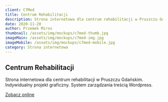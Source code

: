 ```yaml
---
client: C7Med
title: Centrum Rehabilitacji
description: Strona internetowa dla centrum rehabilitacji w Pruszczu Gdańskim. Indywidualny projekt graficzny. System zarządzania treścią Wordpress.
date: 2020-11-20
author: Przemek Miros
thumbnail: /assets/img/mockups/c7med-thumb.jpg
imageMain: /assets/img/mockups/c7med-img.jpg
imageMobile: /assets/img/mockups/c7med-mobile.jpg
category: Strona internetowa
---
```


## Centrum Rehabilitacji

Strona internetowa dla centrum rehabilitacji w Pruszczu Gdańskim. Indywidualny projekt graficzny. System zarządzania treścią Wordpress.

<a href="https://c7med.pl/" title="Zobacz online" target="_blank" class="button" rel="nofollow">Zobacz online</a>